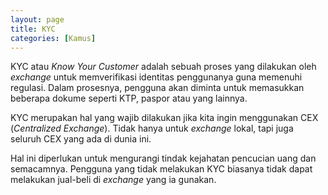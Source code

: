 ```yaml
---
layout: page
title: KYC
categories: [Kamus]
---
```


KYC atau *Know Your Customer* adalah sebuah proses yang dilakukan oleh *exchange* untuk memverifikasi identitas penggunanya guna memenuhi regulasi. Dalam prosesnya, pengguna akan diminta untuk memasukkan beberapa dokume seperti KTP, paspor atau yang lainnya.

KYC merupakan hal yang wajib dilakukan jika kita ingin menggunakan CEX (*Centralized Exchange*). Tidak hanya untuk *exchange* lokal, tapi juga seluruh CEX yang ada di dunia ini.

Hal ini diperlukan untuk mengurangi tindak kejahatan pencucian uang dan semacamnya. Pengguna yang tidak melakukan KYC biasanya tidak dapat melakukan jual-beli di *exchange* yang ia gunakan.
